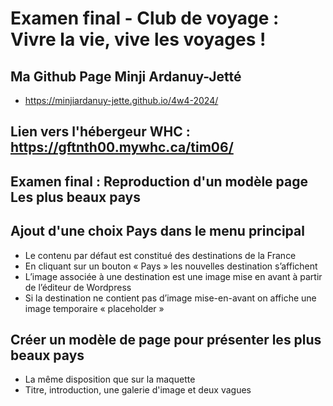 # Examen final - Club de voyage : Vivre la vie, vive les voyages !

## Ma Github Page Minji Ardanuy-Jetté

- https://minjiardanuy-jette.github.io/4w4-2024/

## Lien vers l'hébergeur WHC : https://gftnth00.mywhc.ca/tim06/

## Examen final : Reproduction d'un modèle page Les plus beaux pays

## Ajout d'une choix Pays dans le menu principal

- Le contenu par défaut est constitué des destinations de la France
- En cliquant sur un bouton « Pays » les nouvelles destination s’affichent
- L’image associée à une destination est une image mise en avant à partir de l’éditeur de Wordpress
- Si la destination ne contient pas d’image mise-en-avant on affiche une image temporaire « placeholder »

## Créer un modèle de page pour présenter les plus beaux pays

- La même disposition que sur la maquette
- Titre, introduction, une galerie d'image et deux vagues
